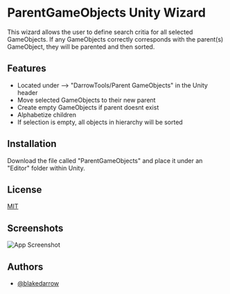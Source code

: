 
# ParentGameObjects Unity Wizard

This wizard allows the user to define search critia for all selected GameObjects. If any GameObjects correctly corresponds with the parent(s) GameObject, they will be parented and then sorted.


## Features

- Located under --> "DarrowTools/Parent GameObjects" in the Unity header
- Move selected GameObjects to their new parent
- Create empty GameObjects if parent doesnt exist
- Alphabetize children
- If selection is empty, all objects in hierarchy will be sorted

## Installation

Download the file called "ParentGameObjects" and place it under an "Editor" folder within Unity.

  
## License

[MIT](https://github.com/BlakeDarrow/ParentGameObjects/blob/main/LICENSE)


## Screenshots

![App Screenshot](https://i.imgur.com/t4JjTjR.png)


## Authors

- [@blakedarrow](https://www.github.com/blakedarrow)
